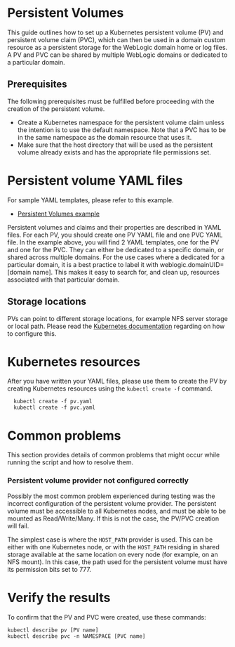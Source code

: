 
# Persistent Volumes

This guide outlines how to set up a Kubernetes persistent volume (PV) and persistent volume claim (PVC), which can then be used in a domain custom resource as a persistent storage for the WebLogic domain home or log files. A PV and PVC can be shared by multiple WebLogic domains or dedicated to a particular domain.

## Prerequisites

The following prerequisites must be fulfilled before proceeding with the creation of the persistent volume.
* Create a Kubernetes namespace for the persistent volume claim unless the intention is to use the default namespace. Note that a PVC has to be in the same namespace as the domain resource that uses it.
* Make sure that the host directory that will be used as the persistent volume already exists and has the appropriate file permissions set.

# Persistent volume YAML files

For sample YAML templates, please refer to this example.
* [Persistent Volumes example](../kubernetes/samples/scripts/create-weblogic-domain-pv-pvc/README.md)

Persistent volumes and claims and their properties are described in YAML files. For each PV, you should create one PV YAML file and one PVC YAML file. In the example above, you will find 2 YAML templates, one for the PV and one for the PVC. They can either be dedicated to a specific domain, or shared across multiple domains. For the use cases where a dedicated for a particular domain, it is a best practice to label it with weblogic.domainUID=[domain name]. This makes it easy to search for, and clean up, resources associated with that particular domain.

## Storage locations
PVs can point to different storage locations, for example NFS server storage or local path. Please read the [Kubernetes documentation](https://kubernetes.io/docs/concepts/storage/persistent-volumes/) regarding on how to configure this.

# Kubernetes resources

After you have written your YAML files, please use them to create the PV by creating Kubernetes resources using the `kubectl create -f` command.

```
  kubectl create -f pv.yaml
  kubectl create -f pvc.yaml

```

# Common problems

This section provides details of common problems that might occur while running the script and how to resolve them.

### Persistent volume provider not configured correctly

Possibly the most common problem experienced during testing was the incorrect configuration of the persistent volume provider.  The persistent volume must be accessible to all Kubernetes nodes, and must be able to be mounted as Read/Write/Many.  If this is not the case, the PV/PVC creation will fail.

The simplest case is where the `HOST_PATH` provider is used.  This can be either with one Kubernetes node, or with the `HOST_PATH` residing in shared storage available at the same location on every node (for example, on an NFS mount).  In this case, the path used for the persistent volume must have its permission bits set to 777.

# Verify the results

To confirm that the PV and PVC were created, use these commands:

```
kubectl describe pv [PV name]
kubectl describe pvc -n NAMESPACE [PVC name]
```
